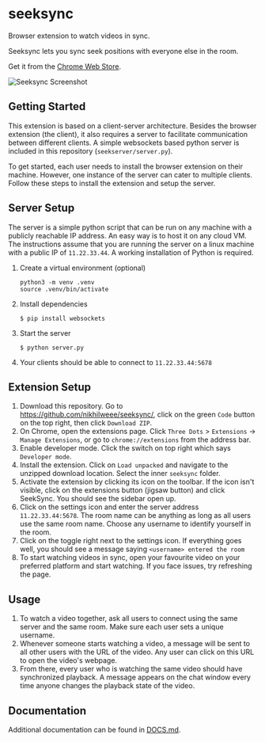 # seeksync

Browser extension to watch videos in sync.

Seeksync lets you sync seek positions with everyone else in the room.

Get it from the
[Chrome Web Store](https://chromewebstore.google.com/detail/seeksync/jlofdbpgmgeokldbfhlcihikebgmpnoa).

![Seeksync Screenshot](https://i.imgur.com/PeMSkZK.jpg)

## Getting Started

This extension is based on a client-server architecture. Besides the browser
extension (the client), it also requires a server to facilitate communication
between different clients. A simple websockets based python server is included
in this repository (`seekserver/server.py`).

To get started, each user needs to install the browser extension on their
machine. However, one instance of the server can cater to multiple clients.
Follow these steps to install the extension and setup the server.

## Server Setup

The server is a simple python script that can be run on any machine with a
publicly reachable IP address. An easy way is to host it on any cloud VM. The
instructions assume that you are running the server on a linux machine with a
public IP of `11.22.33.44`. A working installation of Python is required.

1. Create a virtual environment (optional)

   ```console
   python3 -m venv .venv
   source .venv/bin/activate
   ```

2. Install dependencies

   ```console
   $ pip install websockets
   ```

3. Start the server

   ```console
   $ python server.py
   ```

4. Your clients should be able to connect to `11.22.33.44:5678`

## Extension Setup

1. Download this repository. Go to https://github.com/nikhilweee/seeksync/,
   click on the green `Code` button on the top right, then click `Download ZIP`.
2. On Chrome, open the extensions page. Click `Three Dots` > `Extensions` ->
   `Manage Extensions`, or go to `chrome://extensions` from the address bar.
3. Enable developer mode. Click the switch on top right which says
   `Developer mode`.
4. Install the extension. Click on `Load unpacked` and navigate to the unzipped
   download location. Select the inner `seeksync` folder.
5. Activate the extension by clicking its icon on the toolbar. If the icon isn't
   visible, click on the extensions button (jigsaw button) and click SeekSync.
   You should see the sidebar open up.
6. Click on the settings icon and enter the server address `11.22.33.44:5678`.
   The room name can be anything as long as all users use the same room name.
   Choose any username to identify yourself in the room.
7. Click on the toggle right next to the settings icon. If everything goes well,
   you should see a message saying `<username> entered the room`
8. To start watching videos in sync, open your favourite video on your preferred
   platform and start watching. If you face issues, try refreshing the page.

## Usage

1. To watch a video together, ask all users to connect using the same server and
   the same room. Make sure each user sets a unique username.
2. Whenever someone starts watching a video, a message will be sent to all other
   users with the URL of the video. Any user can click on this URL to open the
   video's webpage.
3. From there, every user who is watching the same video should have
   synchronized playback. A message appears on the chat window every time anyone
   changes the playback state of the video.

## Documentation

Additional documentation can be found in [DOCS.md](DOCS.md).
